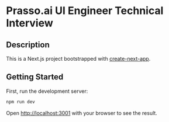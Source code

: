 # Prasso.ai UI Engineer Technical Interview

## Description

This is a Next.js project bootstrapped with [create-next-app](https://nextjs.org/docs/app/api-reference/cli/create-next-app).

## Getting Started

First, run the development server:

```bash
npm run dev
```

Open [http://localhost:3001](http://localhost:3001) with your browser to see the result.
